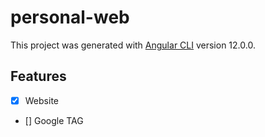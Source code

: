 # personal-web

This project was generated with [Angular CLI](https://github.com/angular/angular-cli) version 12.0.0.

## Features
- [x] Website
- [] Google TAG
